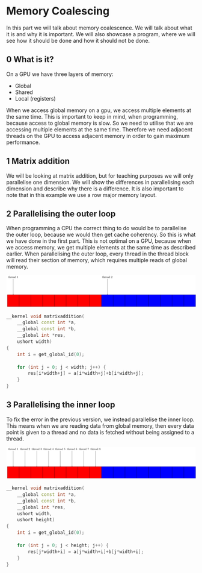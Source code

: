 Memory Coalescing
=================
In this part we will talk about memory coalescence. We will talk about what it
is and why it is important. We will also showcase a program, where we will see
how it should be done and how it should not be done.

0 What is it?
-------------
On a GPU we have three layers of memory:
- Global
- Shared
- Local (registers)

When we access global memory on a gpu, we access multiple elements at the same
time. This is important to keep in mind, when programming, because access to
global memory is slow. So we need to utilise that we are accessing multiple
elements at the same time. Therefore we need adjacent threads on the GPU to
access adjacent memory in order to gain maximum performance.

1 Matrix addition
-----------------
We will be looking at matrix addition, but for teaching purposes we will only
parallelise one dimension. We will show the differences in parallelising each
dimension and describe why there is a difference. It is also important to note
that in this example we use a row major memory layout.

2 Parallelising the outer loop
------------------------------
When programming a CPU the correct thing to do would be to parallelise the outer
loop, because we would then get cache coherency. So this is what we have done in
the first part. This is not optimal on a GPU, because when we access memory, we
get multiple elements at the same time as described earlier. When parallelising
the outer loop, every thread in the thread block will read their section of
memory, which requires multiple reads of global memory.

![Every thread will read from a different block of memory](notcoalesced.png)

```c++
__kernel void matrixaddition(
    __global const int *a,
    __global const int *b,
    __global int *res,
    ushort width)
{
    int i = get_global_id(0);

    for (int j = 0; j < width; j++) {
        res[i*width+j] = a[i*width+j]+b[i*width+j];
    }
}
```

3 Parallelising the inner loop
------------------------------
To fix the error in the previous version, we instead parallelise the inner loop.
This means when we are reading data from global memory, then every data point is
given to a thread and no data is fetched without being assigned to a thread.

![All threads read within the same block of memory](coalesced.png)

```c++
__kernel void matrixaddition(
    __global const int *a,
    __global const int *b,
    __global int *res,
    ushort width,
    ushort height)
{
    int i = get_global_id(0);

    for (int j = 0; j < height; j++) {
        res[j*width+i] = a[j*width+i]+b[j*width+i];
    }
}
```
